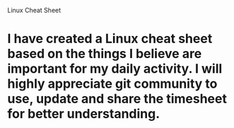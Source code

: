 Linux Cheat Sheet

# I have created a Linux cheat sheet based on the things I believe are important for my daily activity. I will highly appreciate git community to use, update and share the timesheet for better understanding.
